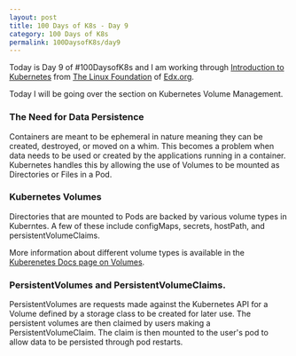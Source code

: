 ```yaml
---
layout: post
title: 100 Days of K8s - Day 9
category: 100 Days of K8s
permalink: 100DaysofK8s/day9
---
```


Today is Day 9 of #100DaysofK8s and I am working through [Introduction to Kubernetes](https://www.edx.org/course/introduction-to-kubernetes) from [The Linux Foundation](www.linuxfoundation.org/‎
) of [Edx.org](https://edx.org).

Today I will be going over the section on Kubernetes Volume Management.

### The Need for Data Persistence

Containers are meant to be ephemeral in nature meaning they can be created, destroyed, or moved on a whim. This becomes a problem when data needs to be used or created by the applications running in a container. Kubernetes handles this by allowing the use of Volumes to be mounted as Directories or Files in a Pod.   

### Kubernetes Volumes

Directories that are mounted to Pods are backed by various volume types in Kuberntes. A few of these include configMaps, secrets, hostPath, and persistentVolumeClaims.

More information about different volume types is available in the [Kuberenetes Docs page on Volumes](https://kubernetes.io/docs/concepts/storage/volumes/).
### PersistentVolumes and PersistentVolumeClaims.

PersistentVolumes are requests made against the Kubernetes API for a Volume defined by a storage class to be created for later use. The persistent volumes are then claimed by users making a PersistentVolumeClaim. The claim is then mounted to the user's pod to allow data to be persisted through pod restarts.  
